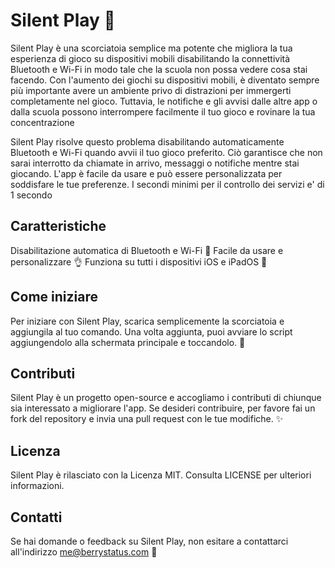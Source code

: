 # Silent Play 🤫

Silent Play è una scorciatoia semplice ma potente che migliora la tua esperienza di gioco su dispositivi mobili disabilitando la connettività Bluetooth e Wi-Fi in modo tale che la scuola non possa vedere cosa stai facendo. Con l'aumento dei giochi su dispositivi mobili, è diventato sempre più importante avere un ambiente privo di distrazioni per immergerti completamente nel gioco. Tuttavia, le notifiche e gli avvisi dalle altre app o dalla scuola possono interrompere facilmente il tuo gioco e rovinare la tua concentrazione

Silent Play risolve questo problema disabilitando automaticamente Bluetooth e Wi-Fi quando avvii il tuo gioco preferito. Ciò garantisce che non sarai interrotto da chiamate in arrivo, messaggi o notifiche mentre stai giocando. L'app è facile da usare e può essere personalizzata per soddisfare le tue preferenze. I secondi minimi per il controllo dei servizi e' di 1 secondo

## Caratteristiche

Disabilitazione automatica di Bluetooth e Wi-Fi 📵
Facile da usare e personalizzare 👌
Funziona su tutti i dispositivi iOS e iPadOS 📱
## Come iniziare

Per iniziare con Silent Play, scarica semplicemente la scorciatoia e aggiungila al tuo comando. Una volta aggiunta, puoi avviare lo script aggiungendolo alla schermata principale e toccandolo. 🚀

## Contributi

Silent Play è un progetto open-source e accogliamo i contributi di chiunque sia interessato a migliorare l'app. Se desideri contribuire, per favore fai un fork del repository e invia una pull request con le tue modifiche. ✨

## Licenza

Silent Play è rilasciato con la Licenza MIT. Consulta LICENSE per ulteriori informazioni.

## Contatti

Se hai domande o feedback su Silent Play, non esitare a contattarci all'indirizzo me@berrystatus.com 📧

